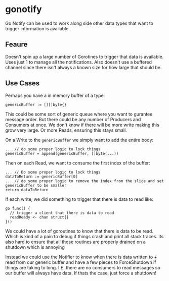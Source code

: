 # gonotify

Go Notify can be used to work along side other data types that want to trigger information is available.

## Feaure

Doesn't spin up a large number of Gorotines to trigger that data is available. Uses just 1 to manage
all the notifications. Also doesn't use a buffered channel since there isn't always a known size for
how large that should be.

## Use Cases

Perhaps you have a in memory buffer of a type:
```
genericBuffer := [][]byte{}
```

This could be some sort of generic queue where you want to gurantee message order. But there could be any number of
Producers and Consumers at once. We don't know if there will be more write making this grow very large. Or more
Reads, ensuring this stays small.

On a Write to the `genericBuffer` we simply want to add the entire body:
```
... // do some proper logic to lock things
genericBuffer = append(genericBuffer, []byte(...))
```

Then on each Read, we want to consume the first index of the buffer:
```
... // Do some proper logic to lock things
dataToReturn := genericBuffer[0]
... // do some proper logic to remove the index from the slice and set genericBuffer to be smaller
return dataToReturn
```

If each write, we did something to trigger that there is data to read like:
```
go func() {
  // trigger a client that there is data to read
  readReady <- chan struct{}
}()
```
We could have a lot of goroutines to know that there is data to be read. Which is kind of a pain
to debug if things crash and print all stack traces. Its also hard to ensure that all those routines
are properly drained on a shutdown which is annoying

Instead we could use the Notifier to know when there is data written to + read from our generic buffer
and have a few pieces to ForceShutdown if things are taking to long. I.E. there are no consumers to read
messages so our buffer will always have data. If thats the case, just force a shutdown!
